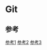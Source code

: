 # Git

## 参考

[参考1](https://www.jianshu.com/p/e9dd2849cfb0)
[参考2](https://www.cnblogs.com/fengff/p/11225711.html)
[参考3](https://blog.csdn.net/huchangjiang0/article/details/79639515)
